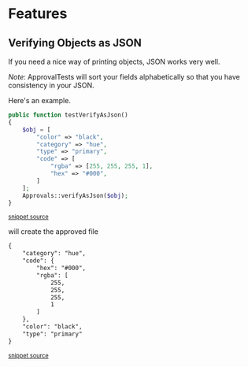 <!--
This file was generate by MarkdownSnippets.
Source File: /docs/features.source.md
To change this file edit the source file and then re-run the generation using either the dotnet global tool (https://github.com/SimonCropp/MarkdownSnippets#githubmarkdownsnippets) or using the api (https://github.com/SimonCropp/MarkdownSnippets#running-as-a-unit-test).
-->
# Features

## Verifying Objects as JSON

If you need a nice way of printing objects, JSON works very well.

*Note*: ApprovalTests will sort your fields alphabetically so that you have consistency in your JSON.

Here's an example.

<!-- snippet: verify_as_json -->
```php
public function testVerifyAsJson()
{
    $obj = [
        "color" => "black",
        "category" => "hue",
        "type" => "primary",
        "code" => [
            "rgba" => [255, 255, 255, 1],
            "hex" => "#000",
        ]
    ];
    Approvals::verifyAsJson($obj);
}
```
<sup>[snippet source](/tests/ApprovalTest.php#L44-L58)</sup>
<!-- endsnippet -->

will create the approved file

<!-- snippet: tests/approvals/ApprovalTest.testVerifyAsJson.approved.txt -->
```txt
{
    "category": "hue",
    "code": {
        "hex": "#000",
        "rgba": [
            255,
            255,
            255,
            1
        ]
    },
    "color": "black",
    "type": "primary"
}
```
<sup>[snippet source](/tests/approvals/ApprovalTest.testVerifyAsJson.approved.txt#L1-L14)</sup>
<!-- endsnippet -->
